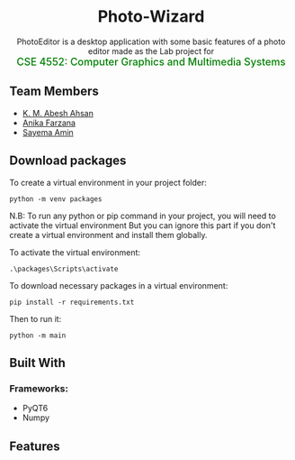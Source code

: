<h1 align="center"> Photo-Wizard </h1>
<p align="center">
PhotoEditor is a desktop application with some basic features of a photo editor 
made as the Lab project for <br> <span style="color:green;font-weight:500;font-size:18px"> 
CSE 4552: Computer Graphics and Multimedia Systems
</span>
</p>

## Team Members

- [K. M. Abesh Ahsan](https://github.com/abeshahsan)
- [Anika Farzana](https://github.com/Ani445)
- [Sayema Amin](https://github.com/SayemaSaj)

## Download packages

To create a virtual environment in your project folder:
```
python -m venv packages
```
N.B: To run any python or pip command in your project, you will need to activate the virtual environment
But you can ignore this part if you don't create a virtual environment and install them globally.

To activate the virtual environment:
```
.\packages\Scripts\activate
```

To download necessary packages in a virtual environment:
```
pip install -r requirements.txt
```

Then to run it:
```
python -m main
```

## Built With

### Frameworks:

- PyQT6
- Numpy

## Features
